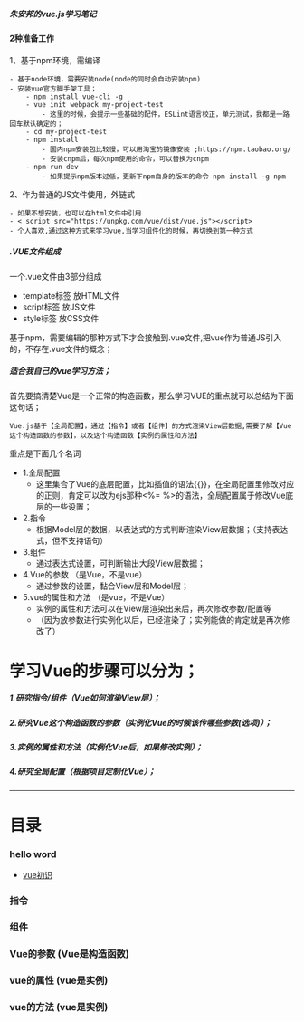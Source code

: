 ##### 朱安邦的vue.js学习笔记

#### 2种准备工作

1、基于npm环境，需编译

	- 基于node环境，需要安装node(node的同时会自动安装npm)
	- 安装vue官方脚手架工具；
		- npm install vue-cli -g  
		- vue init webpack my-project-test  
			- 这里的时候，会提示一些基础的配件，ESLint语言校正，单元测试，我都是一路回车默认确定的；
		- cd my-project-test
		- npm install
			- 国内npm安装包比较慢，可以用淘宝的镜像安装 ;https://npm.taobao.org/
			- 安装cnpm后，每次npm使用的命令，可以替换为cnpm
		- npm run dev
			- 如果提示npm版本过低，更新下npm自身的版本的命令 npm install -g npm

2、作为普通的JS文件使用，外链式

	- 如果不想安装，也可以在html文件中引用
	- < script src="https://unpkg.com/vue/dist/vue.js"></script>
	- 个人喜欢,通过这种方式来学习vue,当学习组件化的时候，再切换到第一种方式


##### .VUE文件组成
一个.vue文件由3部分组成

- template标签	放HTML文件
- script标签		放JS文件
- style标签		放CSS文件

基于npm，需要编辑的那种方式下才会接触到.vue文件,把vue作为普通JS引入的，不存在.vue文件的概念；

##### 适合我自己的vue学习方法；

首先要搞清楚Vue是一个正常的构造函数，那么学习VUE的重点就可以总结为下面这句话；

	Vue.js基于【全局配置】，通过【指令】或者【组件】的方式渲染View层数据,需要了解【Vue这个构造函数的参数】，以及这个构造函数【实例的属性和方法】

重点是下面几个名词

- 1.全局配置		
	- 这里集合了Vue的底层配置，比如插值的语法{{}}，在全局配置里修改对应的正则，肯定可以改为ejs那种<%= %>的语法，全局配置属于修改Vue底层的一些设置；
- 2.指令			
	- 根据Model层的数据，以表达式的方式判断渲染View层数据；（支持表达式，但不支持语句）
- 3.组件			
	- 通过表达式设置，可判断输出大段View层数据；
- 4.Vue的参数		（是Vue，不是vue）			
	- 通过参数的设置，黏合View层和Model层；
- 5.vue的属性和方法	（是vue，不是Vue）		
	- 实例的属性和方法可以在View层渲染出来后，再次修改参数/配置等
	- （因为放参数进行实例化以后，已经渲染了；实例能做的肯定就是再次修改了）

# 学习Vue的步骤可以分为；

##### 1.研究指令/组件（Vue如何渲染View层）；
##### 2.研究Vue这个构造函数的参数（实例化Vue的时候该传哪些参数(选项)）；
##### 3.实例的属性和方法（实例化Vue后，如果修改实例）；
##### 4.研究全局配置（根据项目定制化Vue）；


----------


# 目录

### hello word

- [vue初识](./doc-hello-word)

### 指令

### 组件

### Vue的参数	(Vue是构造函数)

### vue的属性	(vue是实例)

### vue的方法	(vue是实例)